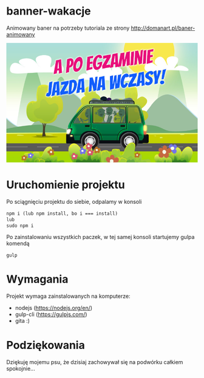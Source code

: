 # banner-wakacje
Animowany baner na potrzeby tutoriala ze strony http://domanart.pl/baner-animowany

![Podglad projektu](https://raw.githubusercontent.com/kartofelek007/banner-wakacje/master/images/preview.jpg)

# Uruchomienie projektu
Po sciągnięciu projektu do siebie, odpalamy w konsoli

```
npm i (lub npm install, bo i === install)
lub
sudo npm i
```

Po zainstalowaniu wszystkich paczek, w tej samej konsoli
startujemy gulpa komendą

```
gulp
```

# Wymagania
Projekt wymaga zainstalowanych na komputerze:

- nodejs (https://nodejs.org/en/)
- gulp-cli (https://gulpjs.com/)
- gita :)

# Podziękowania
Dziękuję mojemu psu, że dzisiaj zachowywał się na podwórku całkiem spokojnie...
